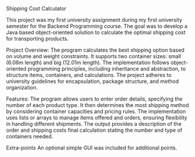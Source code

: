 Shipping Cost Calculator

This project was my first university assignment during my first university semester for the Backend Programming course. The goal was to develop a Java based object-oriented solution to calculate the optimal shipping cost for transporting products.

Project Overview:
The program calculates the best shipping option based on volume and weight constraints. It supports two container sizes: small (6.06m length) and big (12.01m length). The implementation follows object-oriented programming principles, including inheritance and abstraction, to structure items, containers, and calculations. The project adheres to university guidelines for encapsulation, package structure, and method organization.

Features: 
The program allows users to enter order details, specifying the number of each product type. It then determines the most shipping method by considering container capacities and pricing rules. The implementation uses lists or arrays to manage items offered and orders, ensuring flexibility in handling different shipments. The output provides a description of the order and shipping costs final calculation stating the number and type of containers needed.

Extra-points
An optional simple GUI  was included for additional points.
